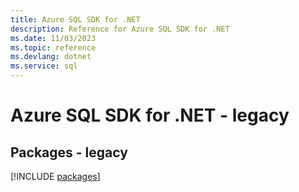 ```yaml
---
title: Azure SQL SDK for .NET
description: Reference for Azure SQL SDK for .NET
ms.date: 11/03/2023
ms.topic: reference
ms.devlang: dotnet
ms.service: sql
---
```

# Azure SQL SDK for .NET - legacy
## Packages - legacy
[!INCLUDE [packages](sql-index.md)]